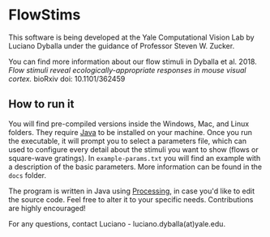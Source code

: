 # FlowStims

This software is being developed at the Yale Computational Vision Lab by Luciano Dyballa under the guidance of Professor Steven W. Zucker.

You can find more information about our flow stimuli in
Dyballa et al. 2018. _Flow stimuli reveal ecologically-appropriate responses in mouse visual cortex._ bioRxiv doi: 10.1101/362459

## How to run it

You will find pre-compiled versions inside the Windows, Mac, and Linux folders. They require [Java](https://www.java.com/en/download/) to be installed on your machine. Once you run the executable, it will prompt you to select a parameters file, which can used to configure every detail about the stimuli you want to show (flows or square-wave gratings). In `example-params.txt` you will find an example with a description of the basic parameters. More information can be found in the `docs` folder.

The program is written in Java using [Processing](https://processing.org), in case you'd like to edit the source code. Feel free to alter it to your specific needs. Contributions are highly encouraged!

For any questions, contact Luciano - luciano.dyballa(at)yale.edu.


